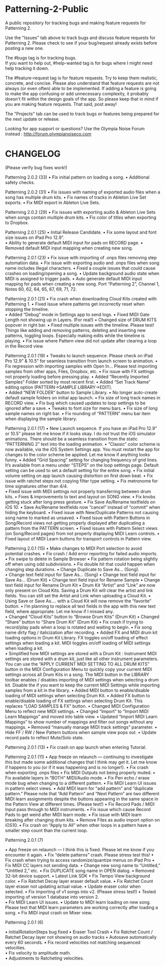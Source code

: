 # Patterning-2-Public
A public repository for tracking bugs and making feature requests for Patterning 2.

Use the "Issues" tab above to track bugs and discuss feature requests for Patterning 2.  Please check to see if your bug/request already exists before posting a new one.   

The #bugs tag is for tracking bugs.  
If you want to help out, #help-wanted tag is for bugs where I might need help tracking it down.

The #feature-request tag is for feature requests.  Try to keep them realistic, concrete, and concise.  Please also understand that feature requests are not always (or even often) able to be implemented.  If adding a feature is going to make the app confusing or add unnecessary complexity, it probably doesn't fit within the design goals of the app.  So please keep that in mind if you are making feature requests.  That said, post away!

The "Projects" tab can be used to track bugs or features being prepared for the next update or release.

Looking for app support or questions?  Use the Olympia Noise Forum instead : http://forum.olympianoiseco.com

# CHANGELOG 
(Please verify bug fixes work!)

Patterning 2.0.2 (33)
• Fix initial pattern on loading a song.
• Additional safety checks. 

Patterning 2.0.2 (31)
• Fix issues with naming of exported audio files when a song has multiple drum kits.
• Fix names of tracks in Ableton Live Set exports.
• Fix MIDI export in Ableton Live Sets.

Patterning 2.0.2 (29)
• Fix issues with exporting audio & Ableton Live Sets when songs contain multiple drum kits. 
• Fix color of titles when exporting to Dropbox.

Patterning 2.0.1 (25)
• Initial Release Candidate.
• Fix some layout and font size issues on iPad Pro 12.9”.  
• Ability to generate default MIDI input for pads on RECORD page. 
• Removed default MIDI input mapping when creating new song.

Patterning 2.0.1 (23)
• Fix issue with importing of .onps files removing step automation data.
• Fix issue with exporting audio and .onps files when song name includes illegal characters.
• Fixed a couple issues that could cause crashes on loading/opening a song.
• Update background audio state when MIDI is assigned to trigger pads.
• Auto generate default MIDI input mapping for pads when creating a new song.  Port “Patterning 2”, Channel 1, Notes 60, 62, 64, 65, 67, 69, 71, 72.

Patterning 2.0.1 (21)
• Fix crash when downloading Cloud Kits created with Patterning 1.
• Fixed issue where patterns get incorrectly reset when stopping the timeline.  
• Added “Debug” mode in Settings app to send logs.
• Fixed MIDI Gate Length not showing up in Layers.  (For real!)
• Changed size of DRUM KITS popover in right bar.
• Fixed multiple issues with the timeline.  Please test!  Things like adding and removing patterns, deleting and inserting new patterns, toggling loops.  Especially making edits while the timeline is playing.
• Fix issue where Pattern view did not update after clearing a loop in the Record view.

Patterning 2.0.1 (19)
• Tweaks to launch sequence.  Please check on iPad Pro 12.9” & 10.5” for seamless transition from launch screen to animation.
• Fix regression with importing samples with Open In… Please test importing samples from other apps, Files, Dropbox, etc. 
• Fix issue with FX settings not properly loading before pressing play.
• Added “Recently Imported Samples” Folder sorted by most recent first.
• Added “Set Track Name” editing option (PATTERN->SAMPLE LIBRARY->EDIT).   
• Added “NEW FOLDER” button to Sample Library.
• No longer auto-create default sample folders on initial app launch.
• Fix size of long track names in RECORD view. 
• Fix bug which caused updates to loop settings to be ignored after a save.
• Tweaks to font size for menu bars.
• Fix size of long sample names on right bar.
• Fix rounding of “PATTERN” menu bar item when displaying the sample library.


Patterning 2.0.1 (17)
• New Launch sequence.  If you have an iPad Pro 12.9” or 10.5” please let me know if it looks okay.  I do not trust the iOS simulator animations.  There should be a seamless transition from the static “PATTERNING 2” text into the loading animation.
• “Classic” color scheme is now available, via the iOS System Settings app.  You must restart the app for changes to the color scheme be applied.  Let me know if anything looks funny.
• Added “Grid Spacing” setting for changing frequency of grid lines.  It’s available from a menu under “STEPS” on the loop settings page.  Default setting can be used to set a default setting for the entire song. 
• Fix initial volume setting on app launch causing distortion on first down beat.
• Fix issue with ratchet steps not copying filter type setting.
• Fix metronome for time signatures other than 4/4.  
• Fixed issue with MIDI settings not properly transferring between drum kits. 
• Fixes & improvements to text and layout on SONG view. 
• Fix knobs getting stuck after long press gesture.
• Fix Save As/Rename textfields on iOS 10.
• Save As/Rename textfields now “cancel” instead of “commit” when hiding the keyboard.
• Fixed issue with New/Duplicate Patterns not causing song name to marked as unsaved.
• Fixed issue with Pattern Buttons in Song/Record views not getting properly displayed after duplicating a pattern from the PATTERN screen.
• Fixed issues with Pattern Select views (on Song/Record pages) from not properly displaying MIDI Learn controls.
• Fixed layout of MIDI Learn buttons for transport controls in Pattern view. 




Patterning 2.0.1 (15)
• Make changes to MIDI Port selection to avoid potential crashes. 
• Fix crash / Add error reporting for failed audio imports.
• Fix swipe to delete in Sample Browser
• Fix pattern rotation being slightly off when using odd subdivisions.
• Fix double hit that could happen when changing step durations.
• Change Duplicate to Save As… (Song).  
• Change text field input for Save As… (Song)
• Change text field input for Save As… (Drum Kit)
• Change text field input for Rename Sample
• Change text field input for Rename Drum Kit
• Drum Kit “Artist” and “Link” are now only present on Cloud Kits.  Saving a Drum Kit will clear the artist and link fields. You can still set the Artist and Link when uploading a Cloud Kit.
• Using Save or Save As…. with a Cloud Kit will now remove the “favorite” button.
• I’m planning to replace all text fields in the app with this new text field, where appropriate.  Let me know if I missed any.  
• Changed “Cloud Kits” button to “Browse Drum Kits” (Drum Kit)
• Changed “Share” button to “Share Drum Kit” (Drum Kit)
• Fix crash if trying to record/play pads when a loop is rotated and waiting to begin.
• Fix song name dirty flag / italicization after recording.
• Added FX and MIDI drum kit loading options in Drum Kit Library.  FX toggles on/off loading of effect settings when loading a kit.  MIDI toggles on/off loading of MIDI settings when loading a kit.  
• Simplified how MIDI settings are stored with a Drum Kit : Instrument MIDI settings are stored with a drum kit, just like all other instrument parameters.  You can use the “APPLY CURRENT MIDI SETTING TO ALL DRUM KITS” button in the MIDI Configuration Menu to quickly copy your current MIDI settings across all Drum Kits in a song. The MIDI button in the LIBRARY toolbar enables / disables importing of MIDI settings when selecting a drum kit.  Disable the if you want to keep the current MIDI Settings while importing samples from a kit in the library. 
• Added MIDI button to enable/disable loading of MIDI settings when selecting Drum Kit.
• Added FX button to enable/disable loading of FX settings when selecting Drum Kit.  This replaces “LOAD SAMPLES & FX” button.
• Changed MIDI Configuration Menu to reflect new MIDI settings.
• Changed “Import” to “Import MIDI Learn Mappings” and moved into table view.
• Updated “Import MIDI Learn Mappings” to show number of mappings and filter out songs without any mappings.
• Removed “manually manage MIDI track settings” parameter. 
• Hide FF / RW / New Pattern buttons when sample view pops out.
• Update record pads to reflect Mute/Solo state.

Patterning 2.0.1 (13)
• Fix crash on app launch when entering Tutorial.

Patterning 2.0.1 (11)
• App freeze on relaunch — continuing to investigate this but made some additional changes that I think may get it.  Let me know if happens to you (or if it was happening and is no longer!).
• Fix crash when exporting .onps files
• Fix MIDI Outputs not being properly muted.
• Fix available layers in “BOTH” MIDI/Audio mode.
• Fix Pen echo / erase mode bug when changing to a different pattern.
• Fix MIDI Learn UI issues in pattern select views.
• Add MIDI learn for “add pattern” and “duplicate pattern.”  Please note that “Add Pattern” and “Next Pattern” are two different MIDI learn assignments despite the buttons appearing in the same space in the Pattern View at different times.  (Please test!)
• Fix Record Pads / MIDI Input pass through to MIDI instruments. 
• Fix issue which cause Record Pads to get weird after MIDI learn mode.
• Fix issue with MIDI learn breaking after changing drum kits. 
• Remove Files as audio import option on iOS10.
• Fix crash on “Apply to All” when other loops in a pattern have a smaller step count than the current loop.

Patterning 2.0.1 (7)

• App freeze on relaunch — I think this is fixed.  Please let me know if you encounter it again. 
• Fix “delete patterns” crash.  Please stress test this!
• Fix crash when trying to access randomize/quantize menus on iPad Pro 
• Fix MIDI CC layers not sending data.
• Change new song name to “Untitled,” “Untitled 2,” etc.
• Fix DUPLICATE song name in OPEN dialog.
• Removed 32-bit device support. 
• Latest Link SDK
• Fix Tempo View background color.
• Fix Ratchet Decay layer eraser default value.
• Fix Ratchet Count layer eraser not updating actual value.
• Update eraser color when selected.
• Fix importing of v1 songs into v2.  (Please stress test!)
• Tested importing of version 1 database into version 2.  
• Fix MIDI Learn UI issues.
• Update to MIDI learn loading on new song.  Please test that MIDI learn parameters are working correctly after loading a song.
• Fix MIDI input crash on Mixer view.

Patterning 2.0.1 (6)

• initialRotationSteps bug fixed
• Eraser Tool Crash
• Fix Ratchet Count / Ratchet Decay layer not showing on audio tracks
• Autosave automatically every 60 seconds. 
• Fix record velocities not matching sequenced velocities.  
• Fix velocity to amplitude math.  
• Adjustments to Ratcheting velocities.
